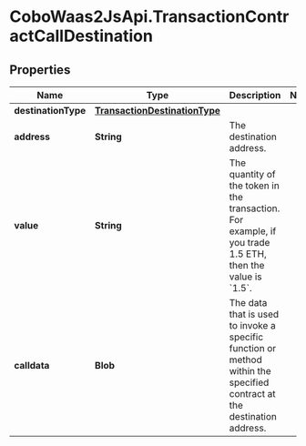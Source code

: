 # CoboWaas2JsApi.TransactionContractCallDestination

## Properties

Name | Type | Description | Notes
------------ | ------------- | ------------- | -------------
**destinationType** | [**TransactionDestinationType**](TransactionDestinationType.md) |  | 
**address** | **String** | The destination address. | 
**value** | **String** | The quantity of the token in the transaction. For example, if you trade 1.5 ETH, then the value is &#x60;1.5&#x60;.  | 
**calldata** | **Blob** | The data that is used to invoke a specific function or method within the specified contract at the destination address.  | 


